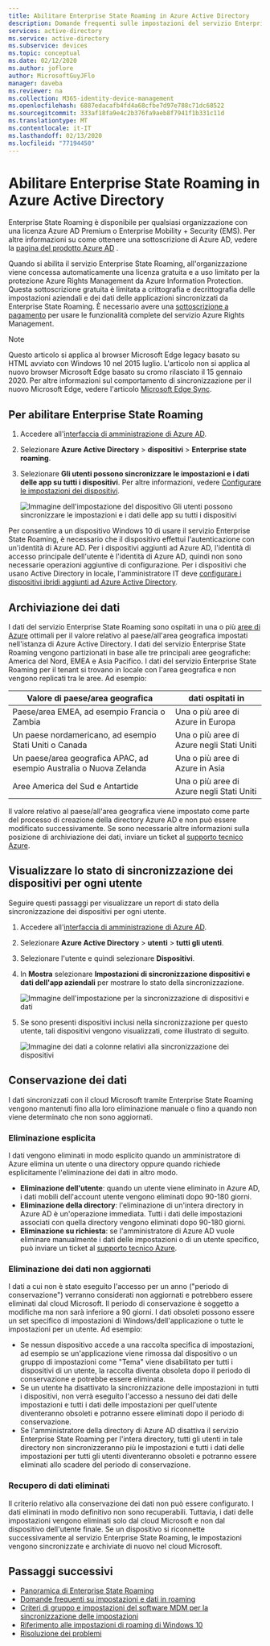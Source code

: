 ```yaml
---
title: Abilitare Enterprise State Roaming in Azure Active Directory
description: Domande frequenti sulle impostazioni del servizio Enterprise State Roaming nei dispositivi Windows.
services: active-directory
ms.service: active-directory
ms.subservice: devices
ms.topic: conceptual
ms.date: 02/12/2020
ms.author: joflore
author: MicrosoftGuyJFlo
manager: daveba
ms.reviewer: na
ms.collection: M365-identity-device-management
ms.openlocfilehash: 6887edacafb4fd4a68cfbe7d97e788c71dc68522
ms.sourcegitcommit: 333af18fa9e4c2b376fa9aeb8f7941f1b331c11d
ms.translationtype: MT
ms.contentlocale: it-IT
ms.lasthandoff: 02/13/2020
ms.locfileid: "77194450"
---
```

# <a name="enable-enterprise-state-roaming-in-azure-active-directory"></a>Abilitare Enterprise State Roaming in Azure Active Directory

Enterprise State Roaming è disponibile per qualsiasi organizzazione con una licenza Azure AD Premium o Enterprise Mobility + Security (EMS). Per altre informazioni su come ottenere una sottoscrizione di Azure AD, vedere la [pagina del prodotto Azure AD](https://azure.microsoft.com/services/active-directory) .

Quando si abilita il servizio Enterprise State Roaming, all'organizzazione viene concessa automaticamente una licenza gratuita e a uso limitato per la protezione Azure Rights Management da Azure Information Protection. Questa sottoscrizione gratuita è limitata a crittografia e decrittografia delle impostazioni aziendali e dei dati delle applicazioni sincronizzati da Enterprise State Roaming. È necessario avere una [sottoscrizione a pagamento](https://azure.microsoft.com/pricing/details/information-protection/) per usare le funzionalità complete del servizio Azure Rights Management.

> [!NOTE]
> Questo articolo si applica al browser Microsoft Edge legacy basato su HTML avviato con Windows 10 nel 2015 luglio. L'articolo non si applica al nuovo browser Microsoft Edge basato su cromo rilasciato il 15 gennaio 2020. Per altre informazioni sul comportamento di sincronizzazione per il nuovo Microsoft Edge, vedere l'articolo [Microsoft Edge Sync](https://docs.microsoft.com/deployedge/microsoft-edge-enterprise-sync).

## <a name="to-enable-enterprise-state-roaming"></a>Per abilitare Enterprise State Roaming

1. Accedere all'[interfaccia di amministrazione di Azure AD](https://aad.portal.azure.com/).
1. Selezionare **Azure Active Directory** &gt; **dispositivi** &gt; **Enterprise state roaming**.
1. Selezionare **Gli utenti possono sincronizzare le impostazioni e i dati delle app su tutti i dispositivi**. Per altre informazioni, vedere [Configurare le impostazioni dei dispositivi](https://docs.microsoft.com/azure/active-directory/device-management-azure-portal).
  
   ![Immagine dell'impostazione del dispositivo Gli utenti possono sincronizzare le impostazioni e i dati delle app su tutti i dispositivi](./media/enterprise-state-roaming-enable/device-settings.png)
  
Per consentire a un dispositivo Windows 10 di usare il servizio Enterprise State Roaming, è necessario che il dispositivo effettui l'autenticazione con un'identità di Azure AD. Per i dispositivi aggiunti ad Azure AD, l'identità di accesso principale dell'utente è l'identità di Azure AD, quindi non sono necessarie operazioni aggiuntive di configurazione. Per i dispositivi che usano Active Directory in locale, l'amministratore IT deve [configurare i dispositivi ibridi aggiunti ad Azure Active Directory](hybrid-azuread-join-manual-steps.md). 

## <a name="data-storage"></a>Archiviazione dei dati

I dati del servizio Enterprise State Roaming sono ospitati in una o più [aree di Azure](https://azure.microsoft.com/regions/) ottimali per il valore relativo al paese/all'area geografica impostati nell'istanza di Azure Active Directory. I dati del servizio Enterprise State Roaming vengono partizionati in base alle tre principali aree geografiche: America del Nord, EMEA e Asia Pacifico. I dati del servizio Enterprise State Roaming per il tenant si trovano in locale con l'area geografica e non vengono replicati tra le aree.  Ad esempio:

| Valore di paese/area geografica | dati ospitati in |
| -------------------- | ------------------------ |
| Paese/area EMEA, ad esempio Francia o Zambia | Una o più aree di Azure in Europa |
| Un paese nordamericano, ad esempio Stati Uniti o Canada | Una o più aree di Azure negli Stati Uniti |
| Un paese/area geografica APAC, ad esempio Australia o Nuova Zelanda | Una o più aree di Azure in Asia |
| Aree America del Sud e Antartide | Una o più aree di Azure negli Stati Uniti |

Il valore relativo al paese/all'area geografica viene impostato come parte del processo di creazione della directory Azure AD e non può essere modificato successivamente. Se sono necessarie altre informazioni sulla posizione di archiviazione dei dati, inviare un ticket al [supporto tecnico Azure](https://azure.microsoft.com/support/options/).

## <a name="view-per-user-device-sync-status"></a>Visualizzare lo stato di sincronizzazione dei dispositivi per ogni utente

Seguire questi passaggi per visualizzare un report di stato della sincronizzazione dei dispositivi per ogni utente.

1. Accedere all'[interfaccia di amministrazione di Azure AD](https://aad.portal.azure.com/).
1. Selezionare **Azure Active Directory** &gt; **utenti** &gt; **tutti gli utenti**.
1. Selezionare l'utente e quindi selezionare **Dispositivi**.
1. In **Mostra** selezionare **Impostazioni di sincronizzazione dispositivi e dati dell'app aziendali** per mostrare lo stato della sincronizzazione.
  
   ![Immagine dell'impostazione per la sincronizzazione di dispositivi e dati](./media/enterprise-state-roaming-enable/sync-status.png)
  
1. Se sono presenti dispositivi inclusi nella sincronizzazione per questo utente, tali dispositivi vengono visualizzati, come illustrato di seguito.
  
   ![Immagine dei dati a colonne relativi alla sincronizzazione dei dispositivi](./media/enterprise-state-roaming-enable/device-status-row.png)

## <a name="data-retention"></a>Conservazione dei dati

I dati sincronizzati con il cloud Microsoft tramite Enterprise State Roaming vengono mantenuti fino alla loro eliminazione manuale o fino a quando non viene determinato che non sono aggiornati. 

### <a name="explicit-deletion"></a>Eliminazione esplicita

I dati vengono eliminati in modo esplicito quando un amministratore di Azure elimina un utente o una directory oppure quando richiede esplicitamente l'eliminazione dei dati in altro modo.

* **Eliminazione dell'utente**: quando un utente viene eliminato in Azure AD, i dati mobili dell'account utente vengono eliminati dopo 90-180 giorni. 
* **Eliminazione della directory**: l'eliminazione di un'intera directory in Azure AD è un'operazione immediata. Tutti i dati delle impostazioni associati con quella directory vengono eliminati dopo 90-180 giorni. 
* **Eliminazione su richiesta**: se l'amministratore di Azure AD vuole eliminare manualmente i dati delle impostazioni o di un utente specifico, può inviare un ticket al [supporto tecnico Azure](https://azure.microsoft.com/support/). 

### <a name="stale-data-deletion"></a>Eliminazione dei dati non aggiornati

I dati a cui non è stato eseguito l'accesso per un anno ("periodo di conservazione") verranno considerati non aggiornati e potrebbero essere eliminati dal cloud Microsoft. Il periodo di conservazione è soggetto a modifiche ma non sarà inferiore a 90 giorni. I dati obsoleti possono essere un set specifico di impostazioni di Windows/dell'applicazione o tutte le impostazioni per un utente. Ad esempio:

* Se nessun dispositivo accede a una raccolta specifica di impostazioni, ad esempio se un'applicazione viene rimossa dal dispositivo o un gruppo di impostazioni come "Tema" viene disabilitato per tutti i dispositivi di un utente, la raccolta diventa obsoleta dopo il periodo di conservazione e potrebbe essere eliminata. 
* Se un utente ha disattivato la sincronizzazione delle impostazioni in tutti i dispositivi, non verrà eseguito l'accesso a nessuno dei dati delle impostazioni e tutti i dati delle impostazioni per quell'utente diventeranno obsoleti e potranno essere eliminati dopo il periodo di conservazione. 
* Se l'amministratore della directory di Azure AD disattiva il servizio Enterprise State Roaming per l'intera directory, tutti gli utenti in tale directory non sincronizzeranno più le impostazioni e tutti i dati delle impostazioni per tutti gli utenti diventeranno obsoleti e potranno essere eliminati allo scadere del periodo di conservazione. 

### <a name="deleted-data-recovery"></a>Recupero di dati eliminati

Il criterio relativo alla conservazione dei dati non può essere configurato. I dati eliminati in modo definitivo non sono recuperabili. Tuttavia, i dati delle impostazioni vengono eliminati solo dal cloud Microsoft e non dal dispositivo dell'utente finale. Se un dispositivo si riconnette successivamente al servizio Enterprise State Roaming, le impostazioni vengono sincronizzate e archiviate di nuovo nel cloud Microsoft.

## <a name="next-steps"></a>Passaggi successivi

* [Panoramica di Enterprise State Roaming](enterprise-state-roaming-overview.md)
* [Domande frequenti su impostazioni e dati in roaming](enterprise-state-roaming-faqs.md)
* [Criteri di gruppo e impostazioni del software MDM per la sincronizzazione delle impostazioni](enterprise-state-roaming-group-policy-settings.md)
* [Riferimento alle impostazioni di roaming di Windows 10](enterprise-state-roaming-windows-settings-reference.md)
* [Risoluzione dei problemi](enterprise-state-roaming-troubleshooting.md)
